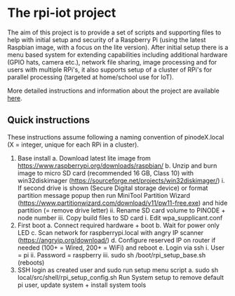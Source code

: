 # The rpi-iot project
The aim of this project is to provide a set of scripts and supporting files to help with initial setup and security of a Raspberry Pi (using the latest Raspbian image, with a focus on the lite version). After initial setup there is a menu based system for extending capabilities including additional hardware (GPIO hats, camera etc.), network file sharing, image processing and for users with multiple RPi's, it also supports setup of a cluster of RPi's for parallel processing (targeted at home/school use for IoT).

More detailed instructions and information about the project are available [here](../../wiki/The-rpi-iot-project).

## Quick instructions
These instructions assume following a naming convention of pinodeX.local (X = integer, unique for each RPi in a cluster).
1. Base install
	a. Download latest lite image from https://www.raspberrypi.org/downloads/raspbian/
	b. Unzip and burn image to micro SD card (recommended 16 GB, Class 10) with win32diskimager (https://sourceforge.net/projects/win32diskimager/)
		i. If second drive is shown (Secure Digital storage device) or format partition message popup then run MiniTool Partition Wizard (https://www.partitionwizard.com/download/v11/pw11-free.exe) and hide partition (= remove drive letter)
		ii. Rename SD card volume to PINODE + node number
		iii. Copy build files to SD card
			i. Edit wpa_supplicant.conf
2. First boot
	a. Connect required hardware + boot
	b. Wait for power only LED
	c. Scan network for raspberrypi.local with angry IP scanner (https://angryip.org/download/)
	d. Configure reserved IP on router if needed (100+ = Wired, 200+ = WiFi) and reboot
	e. Login via ssh
		i. User = pi
		ii. Password = raspberry
		iii. sudo sh /boot/rpi_setup_base.sh (reboots)
3. SSH login as created user and sudo run setup menu script
	a. sudo sh local/src/shell/rpi_setup_config.sh
Run System setup to remove default pi user, update system + install system tools


